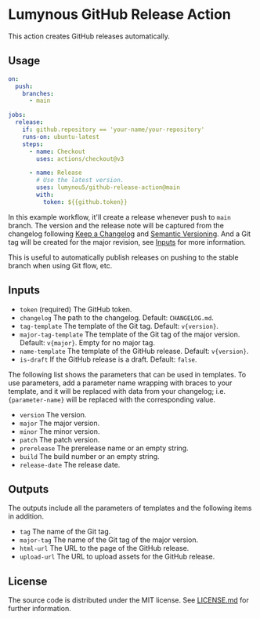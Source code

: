 # Lumynous GitHub Release Action
This action creates GitHub releases automatically.

## Usage

```yml
on:
  push:
    branches:
      - main

jobs:
  release:
    if: github.repository == 'your-name/your-repository'
    runs-on: ubuntu-latest
    steps:
      - name: Checkout
        uses: actions/checkout@v3

      - name: Release
        # Use the latest version.
        uses: lumynou5/github-release-action@main
        with:
          token: ${{github.token}}
```

In this example workflow, it'll create a release whenever push to `main` branch.
The version and the release note will be captured from the changelog following
[Keep a Changelog](https://keepachangelog.com/) and [Semantic Versioning](https://semver.org/).
And a Git tag will be created for the major revision, see [Inputs](#Inputs) for more information.

This is useful to automatically publish releases on pushing to the stable branch when using Git flow, etc.

## Inputs
- `token` (required)
  The GitHub token.
- `changelog`
  The path to the changelog. Default: `CHANGELOG.md`.
- `tag-template`
  The template of the Git tag. Default: `v{version}`.
- `major-tag-template`
  The template of the Git tag of the major version. Default: `v{major}`. Empty for no major tag.
- `name-template`
  The template of the GitHub release. Default: `v{version}`.
- `is-draft`
  If the GitHub release is a draft. Default: `false`.

The following list shows the parameters that can be used in templates.
To use parameters, add a parameter name wrapping with braces to your template,
and it will be replaced with data from your changelog;
i.e. `{parameter-name}` will be replaced with the corresponding value.
- `version`
  The version.
- `major`
  The major version.
- `minor`
  The minor version.
- `patch`
  The patch version.
- `prerelease`
  The prerelease name or an empty string.
- `build`
  The build number or an empty string.
- `release-date`
  The release date.

## Outputs
The outputs include all the parameters of templates and the following items in addition.
- `tag`
  The name of the Git tag.
- `major-tag`
  The name of the Git tag of the major version.
- `html-url`
  The URL to the page of the GitHub release.
- `upload-url`
  The URL to upload assets for the GitHub release.

## License
The source code is distributed under the MIT license.
See [LICENSE.md](LICENSE.md) for further information.
